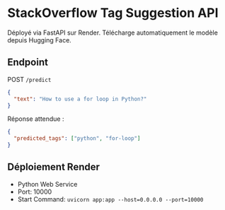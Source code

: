 
# StackOverflow Tag Suggestion API

Déployé via FastAPI sur Render. Télécharge automatiquement le modèle depuis Hugging Face.

## Endpoint

POST `/predict`

```json
{
  "text": "How to use a for loop in Python?"
}
```

Réponse attendue :
```json
{
  "predicted_tags": ["python", "for-loop"]
}
```

## Déploiement Render
- Python Web Service
- Port: 10000
- Start Command: `uvicorn app:app --host=0.0.0.0 --port=10000`
